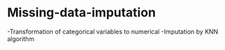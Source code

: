 # Missing-data-imputation

-Transformation of categorical variables to numerical 
-Imputation by KNN algorithm
